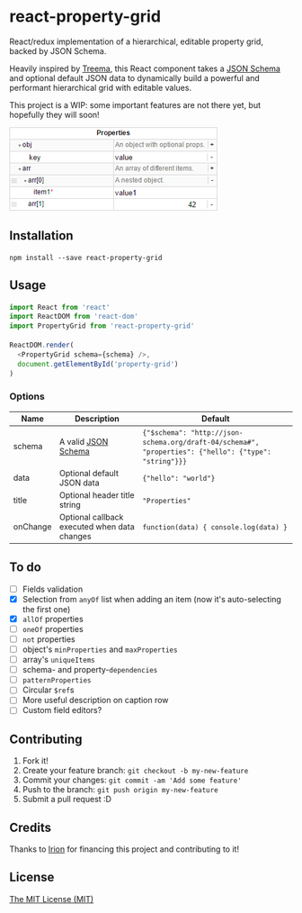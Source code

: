 # react-property-grid

React/redux implementation of a hierarchical, editable property grid, backed by JSON Schema.

Heavily inspired by [Treema](http://codecombat.github.io/treema/), this React component takes a [JSON Schema](https://spacetelescope.github.io/understanding-json-schema/) and optional default JSON data to dynamically build a powerful and performant hierarchical grid with editable values.

This project is a WIP: some important features are not there yet, but hopefully they will soon!

![screenshot](screenshot.png "react-property-grid in action")

## Installation

```
npm install --save react-property-grid
```

## Usage

```javascript
import React from 'react'
import ReactDOM from 'react-dom'
import PropertyGrid from 'react-property-grid'

ReactDOM.render(
  <PropertyGrid schema={schema} />,
  document.getElementById('property-grid')
)
```

### Options

| Name     | Description | Default |
|----------|-------------|---------|
| schema   | A valid [JSON Schema](https://spacetelescope.github.io/understanding-json-schema/) | `{"$schema": "http://json-schema.org/draft-04/schema#", "properties": {"hello": {"type": "string"}}}` |
| data     | Optional default JSON data                   | `{"hello": "world"}`                   |
| title    | Optional header title string                 | `"Properties"`                         |
| onChange | Optional callback executed when data changes | `function(data) { console.log(data) }` |

## To do

- [ ] Fields validation
- [x] Selection from `anyOf` list when adding an item (now it's auto-selecting the first one)
- [x] `allOf` properties
- [ ] `oneOf` properties
- [ ] `not` properties
- [ ] object's `minProperties` and `maxProperties`
- [ ] array's `uniqueItems`
- [ ] schema- and property-`dependencies`
- [ ] `patternProperties`
- [ ] Circular `$ref`s
- [ ] More useful description on caption row
- [ ] Custom field editors?

## Contributing

1. Fork it!
2. Create your feature branch: `git checkout -b my-new-feature`
3. Commit your changes: `git commit -am 'Add some feature'`
4. Push to the branch: `git push origin my-new-feature`
5. Submit a pull request :D

## Credits

Thanks to [Irion](http://www.irion.it/) for financing this project and contributing to it!

## License

[The MIT License (MIT)](https://github.com/codecombat/treema/blob/master/LICENSE)
